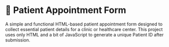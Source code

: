 # 🏥 Patient Appointment Form

A simple and functional HTML-based patient appointment form designed to collect essential patient details for a clinic or healthcare center. This project uses only HTML and a bit of JavaScript to generate a unique Patient ID after submission.

